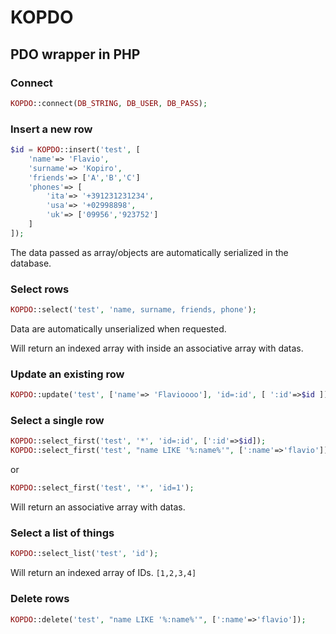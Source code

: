 # KOPDO

## PDO wrapper in PHP

### Connect

```php
KOPDO::connect(DB_STRING, DB_USER, DB_PASS);
```

### Insert a new row

```php
$id = KOPDO::insert('test', [
	'name'=> 'Flavio',
	'surname'=> 'Kopiro',
	'friends'=> ['A','B','C']
	'phones'=> [
		'ita'=> '+391231231234',
		'usa'=> '+02998898',
		'uk'=> ['09956','923752']
	]
]);
```

The data passed as array/objects are automatically serialized in the database.

### Select rows

```php
KOPDO::select('test', 'name, surname, friends, phone');
```

Data are automatically unserialized when requested.

Will return an indexed array with inside an associative array with datas.


### Update an existing row

```php
KOPDO::update('test', ['name'=> 'Flavioooo'], 'id=:id', [ ':id'=>$id ]);
```

### Select a single row

```php
KOPDO::select_first('test', '*', 'id=:id', [':id'=>$id]);
KOPDO::select_first('test', "name LIKE '%:name%'", [':name'=>'flavio']);
```

or 

```php
KOPDO::select_first('test', '*', 'id=1');
```

Will return an associative array with datas.

### Select a list of things

```php
KOPDO::select_list('test', 'id');
```

Will return an indexed array of IDs. `[1,2,3,4]`

### Delete rows

```php
KOPDO::delete('test', "name LIKE '%:name%'", [':name'=>'flavio']);
```


